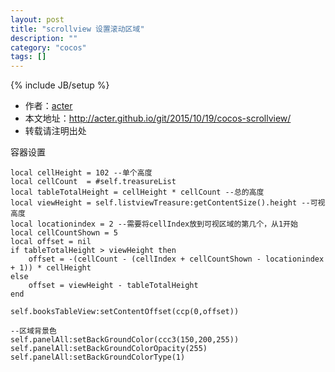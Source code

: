 ```yaml
---
layout: post
title: "scrollview 设置滚动区域"
description: ""
category: "cocos"
tags: []
---
```

{% include JB/setup %}
* 作者：[acter](https://github.com/acter)
* 本文地址：http://acter.github.io/git/2015/10/19/cocos-scrollview/
* 转载请注明出处


容器设置

	local cellHeight = 102 --单个高度
    local cellCount  = #self.treasureList
    local tableTotalHeight = cellHeight * cellCount --总的高度
    local viewHeight = self.listviewTreasure:getContentSize().height --可视高度
    local locationindex = 2 --需要将cellIndex放到可视区域的第几个，从1开始 
    local cellCountShown = 5
    local offset = nil
    if tableTotalHeight > viewHeight then
        offset = -(cellCount - (cellIndex + cellCountShown - locationindex + 1)) * cellHeight  
    else
        offset = viewHeight - tableTotalHeight
    end

    self.booksTableView:setContentOffset(ccp(0,offset))
    
    --区域背景色
    self.panelAll:setBackGroundColor(ccc3(150,200,255))
    self.panelAll:setBackGroundColorOpacity(255)
    self.panelAll:setBackGroundColorType(1)
